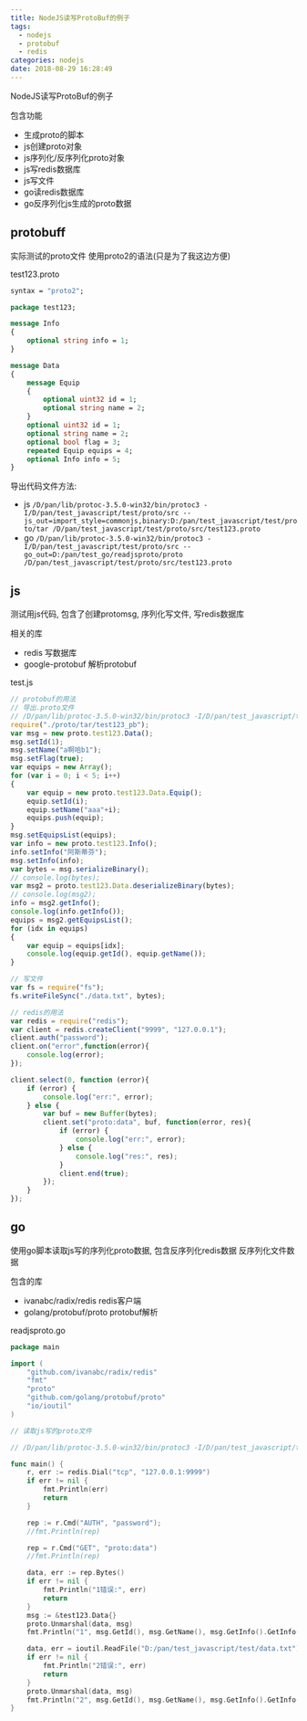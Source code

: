 ```yaml
---
title: NodeJS读写ProtoBuf的例子
tags:
  - nodejs
  - protobuf
  - redis
categories: nodejs
date: 2018-08-29 16:28:49
---
```



NodeJS读写ProtoBuf的例子

包含功能

- 生成proto的脚本
- js创建proto对象
- js序列化/反序列化proto对象
- js写redis数据库
- js写文件
- go读redis数据库
- go反序列化js生成的proto数据

## protobuff

实际测试的proto文件
使用proto2的语法(只是为了我这边方便)

test123.proto

```protobuf
syntax = "proto2";

package test123;

message Info
{
	optional string info = 1;
}

message Data
{
	message Equip
	{
		optional uint32 id = 1;
		optional string name = 2;
	}
	optional uint32 id = 1;
	optional string name = 2;
	optional bool flag = 3;
	repeated Equip equips = 4;
	optional Info info = 5;
}
```
<!-- more -->

导出代码文件方法:

- js
	`/D/pan/lib/protoc-3.5.0-win32/bin/protoc3 -I/D/pan/test_javascript/test/proto/src --js_out=import_style=commonjs,binary:D:/pan/test_javascript/test/proto/tar /D/pan/test_javascript/test/proto/src/test123.proto`
- go
	`/D/pan/lib/protoc-3.5.0-win32/bin/protoc3 -I/D/pan/test_javascript/test/proto/src --go_out=D:/pan/test_go/readjsproto/proto /D/pan/test_javascript/test/proto/src/test123.proto`

## js

测试用js代码,
包含了创建protomsg,
序列化写文件,
写redis数据库

相关的库

- redis	写数据库
- google-protobuf 解析protobuf

test.js

```javascript
// protobuf的用法
// 导出.proto文件
// /D/pan/lib/protoc-3.5.0-win32/bin/protoc3 -I/D/pan/test_javascript/test/proto/src --js_out=import_style=commonjs,binary:D:/pan/test_javascript/test/proto/tar /D/pan/test_javascript/test/proto/src/test123.proto
require("./proto/tar/test123_pb");
var msg = new proto.test123.Data();
msg.setId(1);
msg.setName("a啊哈b1");
msg.setFlag(true);
var equips = new Array();
for (var i = 0; i < 5; i++)
{
    var equip = new proto.test123.Data.Equip();
    equip.setId(i);
    equip.setName("aaa"+i);
    equips.push(equip);
}
msg.setEquipsList(equips);
var info = new proto.test123.Info();
info.setInfo("阿斯蒂芬");
msg.setInfo(info);
var bytes = msg.serializeBinary();
// console.log(bytes);
var msg2 = proto.test123.Data.deserializeBinary(bytes);
// console.log(msg2);
info = msg2.getInfo();
console.log(info.getInfo());
equips = msg2.getEquipsList();
for (idx in equips)
{
    var equip = equips[idx];
    console.log(equip.getId(), equip.getName());
}

// 写文件
var fs = require("fs");
fs.writeFileSync("./data.txt", bytes);

// redis的用法
var redis = require("redis");
var client = redis.createClient("9999", "127.0.0.1");
client.auth("password");
client.on("error",function(error){
    console.log(error);
});

client.select(0, function (error){
    if (error) {
        console.log("err:", error);
    } else {
        var buf = new Buffer(bytes);
        client.set("proto:data", buf, function(error, res){
            if (error) {
                console.log("err:", error);
            } else {
                console.log("res:", res);
            }
            client.end(true);
        });
    }
});
```

## go

使用go脚本读取js写的序列化proto数据,
包含反序列化redis数据
反序列化文件数据

包含的库

- ivanabc/radix/redis	redis客户端
- golang/protobuf/proto	protobuf解析

readjsproto.go

```go
package main

import (
	"github.com/ivanabc/radix/redis"
	"fmt"
	"proto"
	"github.com/golang/protobuf/proto"
	"io/ioutil"
)

// 读取js写的proto文件

// /D/pan/lib/protoc-3.5.0-win32/bin/protoc3 -I/D/pan/test_javascript/test/proto/src --go_out=D:/pan/test_go/readjsproto/proto /D/pan/test_javascript/test/proto/src/test123.proto

func main() {
	r, err := redis.Dial("tcp", "127.0.0.1:9999")
	if err != nil {
		fmt.Println(err)
		return
	}

	rep := r.Cmd("AUTH", "password");
	//fmt.Println(rep)

	rep = r.Cmd("GET", "proto:data")
	//fmt.Println(rep)

	data, err := rep.Bytes()
	if err != nil {
		fmt.Println("1错误:", err)
		return
	}
	msg := &test123.Data{}
	proto.Unmarshal(data, msg)
	fmt.Println("1", msg.GetId(), msg.GetName(), msg.GetInfo().GetInfo(), msg)

	data, err = ioutil.ReadFile("D:/pan/test_javascript/test/data.txt")
	if err != nil {
		fmt.Println("2错误:", err)
		return
	}
	proto.Unmarshal(data, msg)
	fmt.Println("2", msg.GetId(), msg.GetName(), msg.GetInfo().GetInfo(), msg)
}
```
